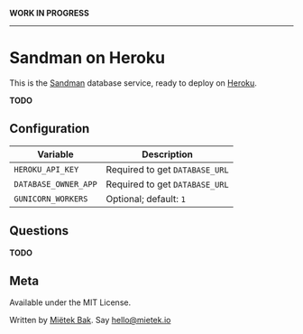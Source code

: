**WORK IN PROGRESS**

---


Sandman on Heroku
=================

This is the [Sandman][] database service, ready to deploy on [Heroku][].

**TODO**


Configuration
-------------

Variable             | Description
---------------------|------------
`HEROKU_API_KEY`     | Required to get `DATABASE_URL`
`DATABASE_OWNER_APP` | Required to get `DATABASE_URL`
`GUNICORN_WORKERS`   | Optional; default: `1`


Questions
---------

**TODO**


Meta
----

Available under the MIT License.

Written by [Miëtek Bak][].  Say hello@mietek.io


[Sandman]:               http://sandman.io
[Heroku]:                https://www.heroku.com
[Miëtek Bak]:            http://mietek.io
